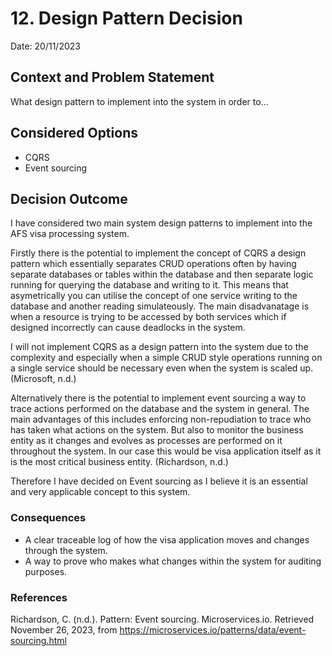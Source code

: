 # 12. Design Pattern Decision
Date: 20/11/2023
## Context and Problem Statement

What design pattern to implement into the system in order to...

## Considered Options

* CQRS
* Event sourcing

## Decision Outcome

I have considered two main system design patterns to implement into the AFS visa processing system. 

Firstly there is the potential to implement the concept of CQRS a design pattern which essentially separates CRUD operations often by having separate databases or tables within the database and then separate logic running for querying the database and writing to it. This means that asymetrically you can utilise the concept of one service writing to the database and another reading simulateously. The main disadvanatage is when a resource is trying to be accessed by both services which if designed incorrectly can cause deadlocks in the system.

I will not implement CQRS as a design pattern into the system due to the complexity and especially when a simple CRUD style operations running on a single service should be necessary even when the system is scaled up. (Microsoft, n.d.)

Alternatively there is the potential to implement event sourcing a way to trace actions performed on the database and the system in general. The main advantages of this includes enforcing non-repudiation to trace who has taken what actions on the system. But also to monitor the business entity as it changes and evolves as processes are performed on it throughout the system. In our case this would be visa application itself as it is the most critical business entity. (Richardson, n.d.)

Therefore I have decided on Event sourcing as I believe it is an essential and very applicable concept to this system. 

### Consequences

* A clear traceable log of how the visa application moves and changes through the system.
* A way to prove who makes what changes within the system for auditing purposes.

### References 
Richardson, C. (n.d.). Pattern: Event sourcing. Microservices.io. Retrieved November 26, 2023, from https://microservices.io/patterns/data/event-sourcing.html
